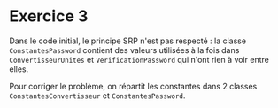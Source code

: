 # Exercice 3
Dans le code initial, le principe SRP n'est pas respecté : la classe `ConstantesPassword` contient des valeurs utilisées à
la fois dans `ConvertisseurUnites` et `VerificationPassword` qui n'ont rien à voir entre elles.

Pour corriger le problème, on répartit les constantes dans 2 classes `ConstantesConvertisseur` et
`ConstantesPassword`.